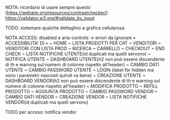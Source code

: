 NOTA: 
   ricordarsi di usare sempre questo (https://webaim.org/resources/contrastchecker/)
https://validator.w3.org/#validate_by_input

TODO:
   sistemare qualche dettaglino a grafica cellularosa

NOTA ACCESS:
      disabled e aria-controls -> errori da ignorare
   • ACCESSIBILITA' DI •
      ~ HOME
      ~ LISTA PRODOTTI PER CAT
      ~ VENDITORI
      ~ VENDITORI CON LISTA PROD
      ~ RICERCA
      ~ CARRELLO
      ~ CHECKOUT
      ~ END CHECK
      ~ LISTA NOTIFICHE UTENTE(id duplicati ma quelli servono)
      ~ NOTIFICA UTENTE
      ~ DASHBOARD UTENTE(h2 non può essere discendente di th e warning sul numero di colonne rispetto all'header)
      ~ CAMBIO DATI UTENTE
      ~ CAMBIO PASSWORD UTENTE
      ~ LOGIN (label for hidden ma sono i parametri nascosti quindi va bene)
      ~ CREAZIONE UTENTE
      ~ DASHBOARD VENDOR(h2 non può essere discendente di th e warning sul numero di colonne rispetto all'header)
      ~ MODIFICA PRODOTTO
      ~ REFILL PRODOTTO
      ~ AGGIUNTA PRODOTTO
      ~ CAMBIO PASSWORD VENDOR
      ~ CAMBIO DATI VENDOR
      ~ CREAZIONE VENDOR
      ~ LISTA NOTIFICHE VENDOR(id duplicati ma quelli servono)

TODO per access:
   notifica vendor




